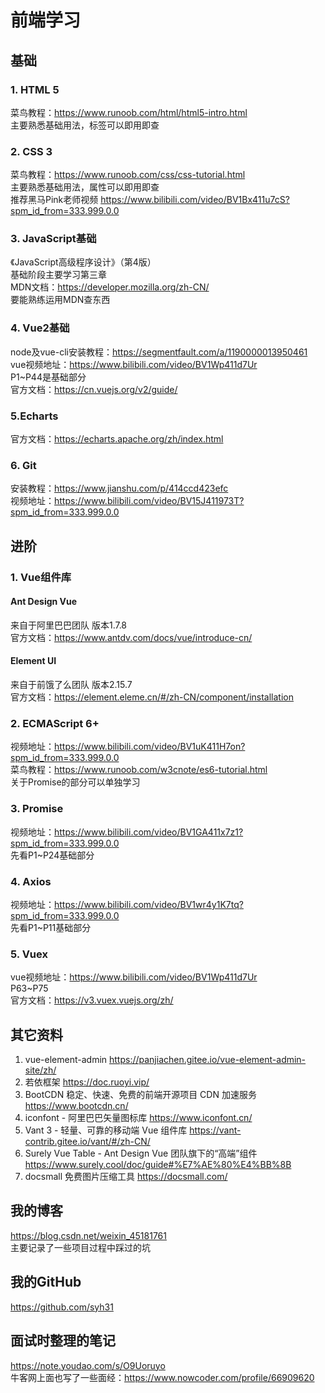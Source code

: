 # 前端学习

## 基础

### 1. HTML 5
菜鸟教程：https://www.runoob.com/html/html5-intro.html  
主要熟悉基础用法，标签可以即用即查

### 2. CSS 3
菜鸟教程：https://www.runoob.com/css/css-tutorial.html  
主要熟悉基础用法，属性可以即用即查  
推荐黑马Pink老师视频 https://www.bilibili.com/video/BV1Bx411u7cS?spm_id_from=333.999.0.0

### 3. JavaScript基础
《JavaScript高级程序设计》（第4版）  
基础阶段主要学习第三章  
MDN文档：https://developer.mozilla.org/zh-CN/  
要能熟练运用MDN查东西

### 4. Vue2基础
node及vue-cli安装教程：https://segmentfault.com/a/1190000013950461  
vue视频地址：https://www.bilibili.com/video/BV1Wp411d7Ur  
P1~P44是基础部分  
官方文档：https://cn.vuejs.org/v2/guide/  

### 5.Echarts
官方文档：https://echarts.apache.org/zh/index.html  

### 6. Git
安装教程：https://www.jianshu.com/p/414ccd423efc  
视频地址：https://www.bilibili.com/video/BV15J411973T?spm_id_from=333.999.0.0  

## 进阶

### 1. Vue组件库

#### Ant Design Vue
来自于阿里巴巴团队 版本1.7.8  
官方文档：https://www.antdv.com/docs/vue/introduce-cn/

#### Element UI
来自于前饿了么团队 版本2.15.7  
官方文档：https://element.eleme.cn/#/zh-CN/component/installation

### 2. ECMAScript 6+
视频地址：https://www.bilibili.com/video/BV1uK411H7on?spm_id_from=333.999.0.0  
菜鸟教程：https://www.runoob.com/w3cnote/es6-tutorial.html  
关于Promise的部分可以单独学习

### 3. Promise
视频地址：https://www.bilibili.com/video/BV1GA411x7z1?spm_id_from=333.999.0.0  
先看P1~P24基础部分

### 4. Axios
视频地址：https://www.bilibili.com/video/BV1wr4y1K7tq?spm_id_from=333.999.0.0  
先看P1~P11基础部分

### 5. Vuex
vue视频地址：https://www.bilibili.com/video/BV1Wp411d7Ur  
P63~P75  
官方文档：https://v3.vuex.vuejs.org/zh/

## 其它资料
1. vue-element-admin https://panjiachen.gitee.io/vue-element-admin-site/zh/
2. 若依框架 https://doc.ruoyi.vip/
3. BootCDN 稳定、快速、免费的前端开源项目 CDN 加速服务 https://www.bootcdn.cn/
4. iconfont - 阿里巴巴矢量图标库 https://www.iconfont.cn/
5. Vant 3 - 轻量、可靠的移动端 Vue 组件库 https://vant-contrib.gitee.io/vant/#/zh-CN/
6. Surely Vue Table - Ant Design Vue 团队旗下的“高端”组件 https://www.surely.cool/doc/guide#%E7%AE%80%E4%BB%8B
7. docsmall 免费图片压缩工具 https://docsmall.com/

## 我的博客
https://blog.csdn.net/weixin_45181761  
主要记录了一些项目过程中踩过的坑

## 我的GitHub
https://github.com/syh31

## 面试时整理的笔记
https://note.youdao.com/s/O9Uoruyo  
牛客网上面也写了一些面经：https://www.nowcoder.com/profile/66909620
